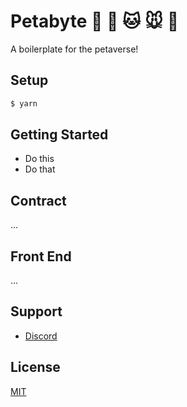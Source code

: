 # Petabyte 🐰 🐶 🐱 🐭 🐹

A boilerplate for the petaverse!

## Setup

```bash
$ yarn
```

## Getting Started

- Do this
- Do that

## Contract

...

## Front End

...

## Support

- [Discord](https://discord.com/invite/vbx6jy6XC8)

## License

[MIT](./LICENSE)
